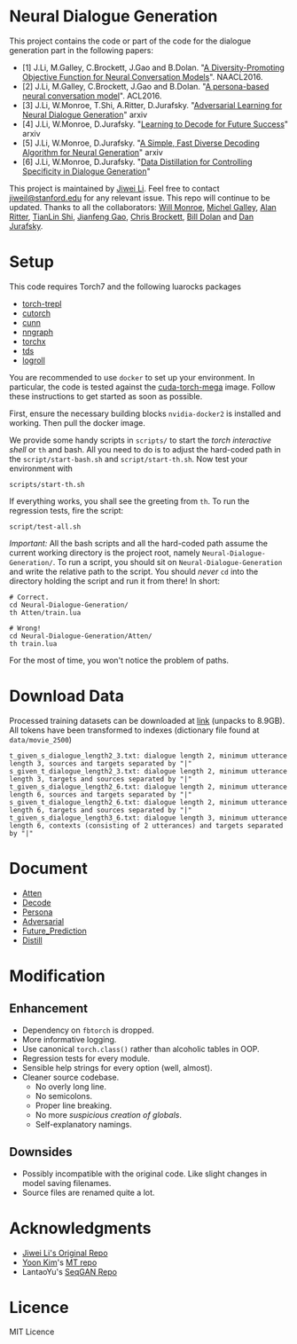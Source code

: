 # Neural Dialogue Generation

This project contains the code or part of the code for the dialogue generation part in the following papers:
* [1] J.Li, M.Galley, C.Brockett, J.Gao and B.Dolan. "[A Diversity-Promoting Objective Function for Neural Conversation Models](https://arxiv.org/pdf/1510.03055.pdf)". NAACL2016.
* [2] J.Li, M.Galley, C.Brockett, J.Gao and B.Dolan. "[A persona-based neural conversation model](https://arxiv.org/pdf/1603.06155.pdf)". ACL2016.
* [3] J.Li, W.Monroe, T.Shi, A.Ritter, D.Jurafsky. "[Adversarial Learning for Neural Dialogue Generation](https://arxiv.org/pdf/1701.06547.pdf)" arxiv
* [4] J.Li, W.Monroe, D.Jurafsky. "[Learning to Decode for Future Success](https://arxiv.org/pdf/1701.06549.pdf)" arxiv
* [5] J.Li, W.Monroe, D.Jurafsky. "[A Simple, Fast Diverse Decoding Algorithm for Neural Generation](https://arxiv.org/pdf/1611.08562.pdf)" arxiv
* [6] J.Li, W.Monroe, D.Jurafsky. "[Data Distillation for Controlling Specificity in Dialogue Generation](https://arxiv.org/abs/1702.06703)"

This project is maintained by [Jiwei Li](http://www.stanford.edu/~jiweil/). Feel free to contact jiweil@stanford.edu for any relevant issue. This repo will continue to be updated. Thanks to all the collaborators: [Will Monroe](http://stanford.edu/~wmonroe4/), [Michel Galley](https://www.microsoft.com/en-us/research/people/mgalley/), [Alan Ritter](http://aritter.github.io/), [TianLin Shi](http://www.timshi.xyz/home/index.html), [Jianfeng Gao](http://research.microsoft.com/en-us/um/people/jfgao/), [Chris Brockett](https://www.microsoft.com/en-us/research/people/chrisbkt/), [Bill Dolan](https://www.microsoft.com/en-us/research/people/billdol/) and [Dan Jurafsky](https://web.stanford.edu/~jurafsky/).

# Setup

This code requires Torch7 and the following luarocks packages
* [torch-trepl](https://github.com/torch/trepl.git)
* [cutorch](https://github.com/torch/cutorch)
* [cunn](https://github.com/torch/cunn)
* [nngraph](https://github.com/torch/nngraph)
* [torchx](https://github.com/nicholas-leonard/torchx)
* [tds](https://github.com/torch/tds)
* [logroll](https://github.com/rosejn/logroll.git)

You are recommended to use `docker` to set up your environment. In particular, the code is tested against the [cuda-torch-mega](https://github.com/Kaixhin/docker-torch-mega.git) image. Follow these instructions to get started as soon as possible.

First, ensure the necessary building blocks `nvidia-docker2` is installed and working. Then pull the docker image.

We provide some handy scripts in `scripts/` to start the *torch interactive shell* or `th` and bash. All you need to do is
to adjust the hard-coded path in the `script/start-bash.sh` and `script/start-th.sh`. Now test your environment with

    scripts/start-th.sh
    
If everything works, you shall see the greeting from `th`.
To run the regression tests, fire the script:

    script/test-all.sh
    
*Important:* All the bash scripts and all the hard-coded path assume the current working directory is the project root, namely
`Neural-Dialogue-Generation/`. To run a script, you should sit on `Neural-Dialogue-Generation` and write the relative path to
the script. You should *never* `cd` into the directory holding the script and run it from there!
In short:

    # Correct.
    cd Neural-Dialogue-Generation/
    th Atten/train.lua
    
    # Wrong!
    cd Neural-Dialogue-Generation/Atten/
    th train.lua

For the most of time, you won't notice the problem of paths.

# Download Data
Processed training datasets can be downloaded at [link](http://nlp.stanford.edu/data/OpenSubData.tar) (unpacks to 8.9GB). 
All tokens have been transformed to indexes (dictionary file found at ``data/movie_2500``)

    t_given_s_dialogue_length2_3.txt: dialogue length 2, minimum utterance length 3, sources and targets separated by "|"
    s_given_t_dialogue_length2_3.txt: dialogue length 2, minimum utterance length 3, targets and sources separated by "|"
    t_given_s_dialogue_length2_6.txt: dialogue length 2, minimum utterance length 6, sources and targets separated by "|"
    s_given_t_dialogue_length2_6.txt: dialogue length 2, minimum utterance length 6, targets and sources separated by "|"
    t_given_s_dialogue_length3_6.txt: dialogue length 3, minimum utterance length 6, contexts (consisting of 2 utterances) and targets separated by "|"


# Document
- [Atten](docs/Atten.md)
- [Decode](docs/Decode.md)
- [Persona](docs/Persona.md)
- [Adversarial](docs/Adversarial.md)
- [Future_Prediction](docs/Future.md)
- [Distill](docs/Distill.md)

# Modification

## Enhancement
- Dependency on `fbtorch` is dropped.
- More informative logging.
- Use canonical `torch.class()` rather than alcoholic tables in OOP.
- Regression tests for every module.
- Sensible help strings for every option (well, almost).
- Cleaner source codebase.
    * No overly long line.
    * No semicolons.
    * Proper line breaking.
    * No more *suspicious creation of globals*.
    * Self-explanatory namings. 
    
## Downsides
- Possibly incompatible with the original code. Like slight changes in model saving filenames.
- Source files are renamed quite a lot.

# Acknowledgments
- [Jiwei Li's Original Repo](https://github.com/jiweil/Neural-Dialogue-Generation.git)
- [Yoon Kim](http://people.fas.harvard.edu/~yoonkim)'s [MT repo](https://github.com/harvardnlp/seq2seq-attn)
- LantaoYu's [SeqGAN Repo](https://github.com/LantaoYu/SeqGAN)

# Licence
MIT Licence
